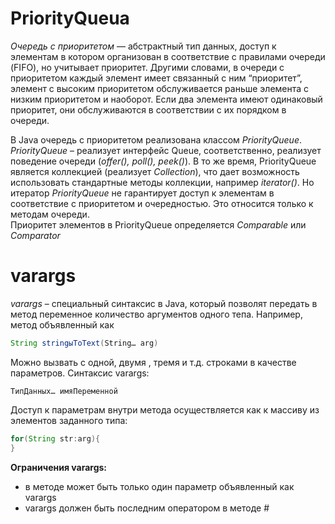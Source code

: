 # PriorityQueuа
*Очередь с приоритетом* — абстрактный тип данных,  доступ к элементам в котором организован в соответствие с правилами очереди (FIFO), но учитывает приоритет.  Другими словами, в очереди с приоритетом каждый элемент имеет связанный с ним “приоритет”,  элемент с высоким приоритетом обслуживается раньше элемента с низким приоритетом и наоборот. Если два элемента имеют одинаковый приоритет, они обслуживаются в соответствии с их порядком в очереди.

В Java очередь с приоритетом реализована классом *PriorityQueue*. 
*PriorityQueue*  –  реализует интерфейс Queue, соответственно, реализует поведение очереди (*offer(), poll(), peek()*). В то же время, PriorityQueue является коллекцией (реализует *Collection*), что дает возможность использовать стандартные методы коллекции, например *iterator()*. Но итератор *PriorityQueue* не гарантирует доступ к элементам в соответствие с приоритетом и очередностью. Это относится только к методам очереди.   
Приоритет элементов в  PriorityQueue определяется *Comparable* или *Comparator*

# varargs
*varargs* – специальный синтаксис в Java, который позволят передать в метод переменное количество аргументов одного тепа. Например, метод объявленный как
~~~java
String stringыToText(String… arg)
~~~
Можно вызвать с одной, двумя , тремя и т.д. строками в качестве параметров. Синтаксис varargs:
~~~
ТипДанных… имяПеременной
~~~
Доступ к параметрам внутри метода осуществляется как к массиву из элементов заданного типа:
~~~java
for(String str:arg){
}
~~~

 **Ограничения varargs:**
- в методе может быть только один параметр объявленный как varargs
- varargs должен быть последним оператором в методе # 
 